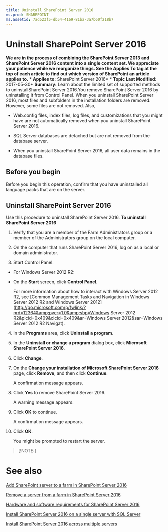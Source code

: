 ```yaml
---
title: Uninstall SharePoint Server 2016
ms.prod: SHAREPOINT
ms.assetid: 7ad523f5-db54-4169-81ba-3a7b60f218b7
---
```



# Uninstall SharePoint Server 2016
 **We are in the process of combining the SharePoint Server 2013 and SharePoint Server 2016 content into a single content set. We appreciate your patience while we reorganize things. See the Applies To tag at the top of each article to find out which version of SharePoint an article applies to.** * **Applies to:** SharePoint Server 2016*  * **Topic Last Modified:** 2017-05-30* **Summary:** Learn about the limited set of supported methods to uninstallSharePoint Server 2016.You remove SharePoint Server 2016 by uninstalling it from Control Panel. When you uninstall SharePoint Server 2016, most files and subfolders in the installation folders are removed. However, some files are not removed. Also, 
- Web.config files, index files, log files, and customizations that you might have are not automatically removed when you uninstall SharePoint Server 2016.
    
  
- SQL Server databases are detached but are not removed from the database server.
    
  
- When you uninstall SharePoint Server 2016, all user data remains in the database files.
    
  

## Before you begin
<a name="begin"> </a>

Before you begin this operation, confirm that you have uninstalled all language packs that are on the server.
## Uninstall SharePoint Server 2016
<a name="begin"> </a>

Use this procedure to uninstall SharePoint Server 2016. **To uninstall SharePoint Server 2016**
1. Verify that you are a member of the Farm Administrators group or a member of the Administrators group on the local computer.
    
  
2. On the computer that runs SharePoint Server 2016, log on as a local or domain administrator.
    
  
3. Start Control Panel.
    
  - For Windows Server 2012 R2:
    
  - On the **Start** screen, click **Control Panel**.
    
  

    For more information about how to interact with Windows Server 2012 R2, see  [Common Management Tasks and Navigation in Windows Server 2012 R2 and Windows Server 2012](http://go.microsoft.com/p/fwlink/?prd=12364&amp;pver=1.0&amp;sbp=Windows Server 2012 R2&amp;plcid=0x409&amp;clcid=0x409&amp;ar=Windows Server 2012&amp;sar=Windows Server 2012 R2 Navigat).
    
  
4. In the **Programs** area, click **Uninstall a program**.
    
  
5. In the **Uninstall or change a program** dialog box, click **Microsoft SharePoint Server 2016**.
    
  
6. Click **Change**.
    
  
7. On the **Change your installation of Microsoft SharePoint Server 2016** page, click **Remove**, and then click **Continue**.
    
    A confirmation message appears.
    
  
8. Click **Yes** to remove SharePoint Server 2016.
    
    A warning message appears.
    
  
9. Click **OK** to continue.
    
    A confirmation message appears.
    
  
10. Click **OK**.
    
    You might be prompted to restart the server.
    
  

> [!NOTE:]

  
    
    


# See also

#### 

 [Add SharePoint server to a farm in SharePoint Server 2016](html/add-sharepoint-server-to-a-farm-in-sharepoint-server-2016.md)
  
    
    
 [Remove a server from a farm in SharePoint Server 2016](html/remove-a-server-from-a-farm-in-sharepoint-server-2016.md)
  
    
    
 [Hardware and software requirements for SharePoint Server 2016](html/hardware-and-software-requirements-for-sharepoint-server-2016.md)
  
    
    
 [Install SharePoint Server 2016 on a single server with SQL Server](html/install-sharepoint-server-2016-on-a-single-server-with-sql-server.md)
  
    
    
 [Install SharePoint Server 2016 across multiple servers](html/install-sharepoint-server-2016-across-multiple-servers.md)
  
    
    

  
    
    

